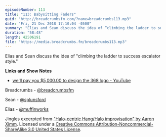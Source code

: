 ```yaml
---
episodeNumber: 113
title: "113: Babysitting Faders"
guid: "http://breadcrumbsfm.com/?name=breadcrumbs113.mp3"
date: "Fri, 21 Dec 2018 17:10:04 -0500"
summary: "Elias and Sean discuss the idea of “climbing the ladder to success escalator style.”"
duration: "58:48"
length: 42506191
file: "https://media.breadcrumbs.fm/breadcrumbs113.mp3"
---
```

Elias and Sean discuss the idea of "climbing the ladder to success escalator style."

**Links and Show Notes**
- [we'll pay you $5,000.00 to design the 368 logo - YouTube](https://youtu.be/S5TGPGACJ2M?t=3m40s)

Breadcrumbs - [@breadcrumbsfm](https://twitter.com/breadcrumbsfm)

Sean - [@splunsford](https://twitter.com/splunsford)

Elias - [@muffinworks](https://twitter.com/muffinworks)

Jingles excerpted from ["Halo-centric Hang/Halo improvisation" by Aaron Ximm](http://freemusicarchive.org/music/aaron_ximm/handpans_and_the_hang/). Licensed under a [Creative Commons Attribution-Noncommercial-ShareAlike 3.0 United States License](http://creativecommons.org/licenses/by-nc-sa/3.0/us/).